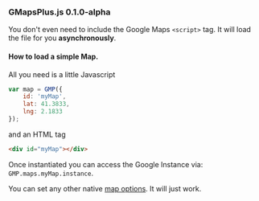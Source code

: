 ### GMapsPlus.js 0.1.0-alpha

You don't even need to include the Google Maps `<script>` tag. It will load the file for you **asynchronously**.

#### How to load a simple Map.
All you need is a little Javascript
```javascript
var map = GMP({
    id: 'myMap',
    lat: 41.3833,
    lng: 2.1833
});
```
and an HTML tag
```html
<div id="myMap"></div>
```

Once instantiated you can access the Google Instance via: `GMP.maps.myMap.instance`. 

You can set any other native [map options](https://developers.google.com/maps/documentation/javascript/reference#MapOptions). It will just work. 
